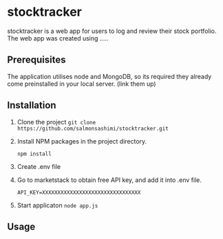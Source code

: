 # stocktracker
stocktracker is a web app for users to log and review their stock portfolio. The web app was created using .....

## Prerequisites
The application utilises node and MongoDB, so its required they already come preinstalled in your local server. (link them up)  


## Installation
1. Clone the project
```git clone https://github.com/salmonsashimi/stocktracker.git```
2. Install NPM packages in the project directory.

   ```
   npm install
   ```
3. Create .env file 
4. Go to marketstack to obtain free API key, and add it into .env file.
   ```
   API_KEY=XXXXXXXXXXXXXXXXXXXXXXXXXXXXXXXX
   ```
5. Start applicaton
   `node app.js`


## Usage
